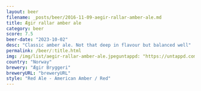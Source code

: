 ```yaml
---
layout: beer
filename: _posts/beer/2016-11-09-aegir-rallar-amber-ale.md
title: Ægir rallar amber ale
category: beer
score: 7.5
beer-date: "2023-10-02"
desc: "Classic amber ale. Not that deep in flavour but balanced well"
permalink: /beer/:title.html
img: /img/list/aegir-rallar-amber-ale.jpeguntappd: "https://untappd.com/b/aegir-bryggeri-rallar-amber-ale/35135"
country: "Norway"
brewery: "Ægir Bryggeri"
breweryURL: "breweryURL"
style: "Red Ale - American Amber / Red"
---
```

